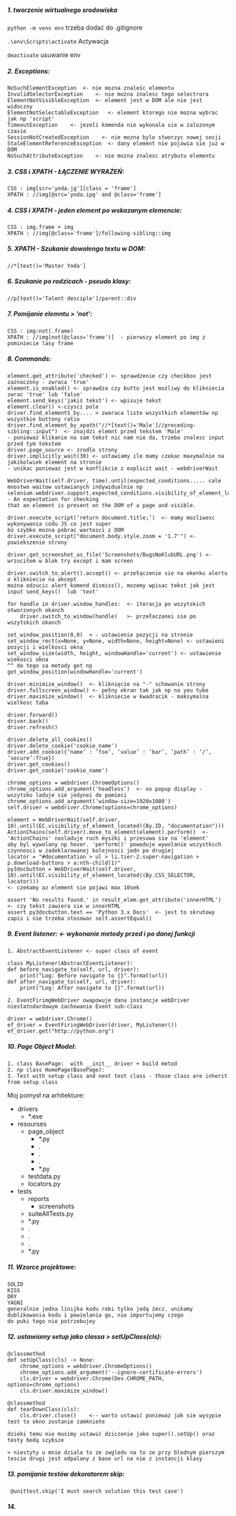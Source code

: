 ##### 1. tworzenie wirtualnego srodowiska

`python -m venv env`   trzeba dodać do .gitignore

`.\env\Scripts\activate`   Actywacja

`deactivate`  usuwanie env

##### 2. Exceptions:

    NoSuchElementException  <- nie mozna znaleśc elementu
    InvalidSelectorException    <- nie można znalesc tego selectrora
    ElementNotVisibleException  <- element jest w DOM ale nie jest widoczny
    ElementNotSelectableException   <- element ktorego nie mozna wybrac jak np 'script'
    TimeoutException    <- jezeli komenda nie wykonala sie w zalozonym czasie
    SessionNotCreatedException    <- nie mozna bylo stworzyc nowej sesji
    StaleElementReferenceException  <- dany element nie pojawia sie juz w DOM
    NoSuchAttributeException    <- nie mozna znalesc atrybutu elementu
    
##### 3. CSS i XPATH - ŁĄCZENIE WYRAŻEŃ:

    CSS : img[scr='yoda.jg'][class = 'frame']
    XPATH : //img[@src='yoda.ipg' and @class='frame']
    
##### 4. CSS i XPATH - jeden element po wskazanym elemencie:

    CSS : img.frame + img
    XPATH : //img[@class='frame']/following-sibling::img
    
##### 5. XPATH - Szukanie dowolengo textu w DOM:

    //*[text()='Master Yoda']
    
##### 6. Szukanie po rodzicach - pseudo klasy:

    //p[text()='Talent desciple']/parent::div
    
##### 7. Pomijanie elemntu > 'not':

    CSS : img:not(.frame)
    XPATH : //img[not(@class='frame')]  - pierwszy element po img z pominiecie lasy frame
    
##### 8. Commands:

    element.get_attribute('checked') <- sprawdzenie czy checkbox jest zaznaczony - zwraca 'true'
    element.is_enabled() <- sprawdza czy butto jest możliwy do klikniecia zwrac 'true' lub 'false'
    element.send_keys('jakiś tekst') <- wpisuje tekst
    element.clear() <-czysci pole
    driver.find_elementS_by.... > zwaraca liste wszystkich elementów np wszystkie buttony ratio
    driver.find_element_by_xpath("//*[text()='Male']//preceding-sibling::input")  <- znajdzi elemnt przed tekstem 'Male'  
    - ponieważ klikanie na sam tekst nic nam nie da, trzeba znalesc input przed tym tekstem
    driver.page_source <- zrodlo strony
    driver.implicitly_wait(30) <- ustawiamy ile mamy czekac maxymalnie na jakikolwiek element na stronie  
    - unikac poniewaz jest w konflikcie z explicit wait - webdriverWait
    
    WebDriverWait(self.driver, time).until(expected_conditions..... cale mnostwo waitow ustawianych indywidualnie np
    selenium.webdriver.support.expected_conditions.visibility_of_element_located(locator) - An expectation for checking 
    that an element is present on the DOM of a page and visible.
    
    driver.execute_script(‘return document.title;’)  <- mamy mozliwosc wykonywania codu JS co jest super 
    bo szybko mozna pobrac wartosci z DOM
    driver.execute_script("document.body.style.zoom = '1.7'") <- powiekszenie strony
    
    driver.get_screenshot_as_file('Screenshots/BugsNoKlubURL.png') <- wrzuciłem w blok try except i mam screen 
    
    driver.switch_to_alert().accept() <- przełączenie sie na okenku alertu o klikniecie na akcept 
    można odzucic alert komend dismiss(), mozemy wpisac tekst jak jest input send_keys()  lub 'text'
    
    for handle in driver.window_handles:  <- iteracja po wszytskich otworzonych okanch
        driver.switch_to_window(handle)   >- przełaczanei sie po wszytskich okanch 
        
    set_window_position(0,0)  < - ustawienie pozycji na stronie
    set_window_rect(x=None, y=None, width=None, height=None) <- ustawieni pozycji i wielkosci okna
    set_window_size(width, height, windowHandle='current') <- ustawienie wiekosci okna
    ^^ do tego sa metody get np get_window_position(windowHandle='current') 
    
    driver.minimize_window()  <- kliknięcie na "-" schowanie strony
    driver.fullscreen_window() <- pełny ekran tak jak np na you tube
    driver.maximize_window()  <- klikniecie w kwadracik - maksymalna wielkosc taba
    
    driver.forward()
    driver.back()
    driver.refresh()
    
    driver.delete_all_cookies()
    driver.delete_cookie('cookie_name')
    driver.add_cookie({‘name’ : ‘foo’, ‘value’ : ‘bar’, ‘path’ : ‘/’, ‘secure’:True})
    driver.get_cookies()
    driver.get_cookie('cookie_name')
    
    chrome_options = webdriver.ChromeOptions()
    chrome_options.add_argument('headless')  <- no popup display - wszytsko laduje sie jedynei do pamieci
    chrome_options.add_argument('window-size=1920x1080')
    self.driver = webdriver.Chrome(options=chrome_options)
    
    element = WebDriverWait(self.driver, 10).until(EC.visibility_of_element_located((By.ID, "documentation")))
    ActionChains(self.driver).move_to_element(element).perform()  <- 'ActionChains' nasladuje ruch myszki i przesuwa sie na 'element'
    aby byl wywolany np hover. 'perform()' powoduje wywolanie wszystkich czynnosci w zadeklarowanej kolejnosci jedn po drugiej
    locator = "#documentation > ul > li.tier-2.super-navigation > p.download-buttons > a:nth-child(1)"
    py3docbutton = WebDriverWait(self.driver, 10).until(EC.visibility_of_element_located((By.CSS_SELECTOR, locator)))
    <- czekamy az element sie pojawi max 10sek
    
    assert 'No results found.' in result_elem.get_attribute('innerHTML')  <- czy tekst zawiera sie w innerHTML
    assert py3docbutton.text == 'Python 3.x Docs'  <- jest to skrutowy zapis i nie trzeba stosowac selt.assertEqual()

##### 9. Event listener:  <- wykonanie metody przed i po danej funkcji

    1. AbstractEventListener <- super class of event
    
    class MyListener(AbstractEventListener):
    def before_navigate_to(self, url, driver):
        print("Log: Before navigate to {}".format(url))
    def after_navigate_to(self, url, driver):
        print("Log: After navigate to {}".format(url))
        
    2. EventFirimgWebDriver owapowuje dana instancje webDriver niestatndardowym zachowanie Event sub-class
    
    driver = webdriver.Chrome()
    ef_driver = EventFiringWebDriver(driver, MyListener())
    ef_driver.get("http://python.org")
    
##### 10. Page Object Model:

    1. class BasePage:  with __init__ driver + build metod
    2. np class HomePage(BasePage):
    3. Test with setup class and next test class - those class are inherit from setup class
    
Moj pomysł na  arhitekture:

- drivers
    - *.exe
- resourses
    - page_object
        - *.py
        -  .
        -  .
        -  .
        - *.py
    - testdata.py
    - locators.py
- tests
    - reports
        - screenshots
     - suiteAllTests.py
     - *.py
     -  .
     -  .
     -  .
     - *.py
     
        
##### 11. Wzorce projektowe:

    SOLID
    KISS
    DRY
    YAGNI
    generalnie jedna linijka kodu robi tylko jedą żecz. unikamy dublikowania kodu i powielania go, nie importujemy czego 
    do puki tego nie potrzebujey
    
##### 12. ustawiamy setup jako classa > setUpClass(cls):
    
    @classmethod
    def setUpClass(cls) -> None:
        chrome_options = webdriver.ChromeOptions()
        chrome_options.add_argument('--ignore-certificate-errors')
        cls.driver = webdriver.Chrome(Dev.CHROME_PATH, options=chrome_options)
        cls.driver.maximize_window()
        
    @classmethod
    def tearDownClass(cls):
        cls.driver.close()    <-- warto ustawić poniewaz jak sie wysypie test to okno zostanie zamkniete
    
    dzieki temu nie musimy ustawić dziczenie jako super().setUp() oraz testy bedą szybsze
    
    > niestyty u mnie dziala to ze zwgledu na to ze przy blednym pierszym tescie drugi jest odpalany z base url na nie z instancji klasy
 ##### 13. pomijanie testów dekoratorem skip:
 
     @unittest.skip('I must search solution this test case')
     
##### 14. 
